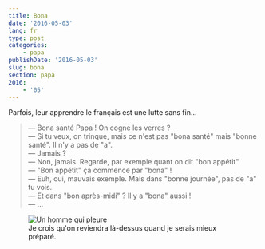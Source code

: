 ```yaml
---
title: Bona
date: '2016-05-03'
lang: fr
type: post
categories:
    - papa
publishDate: '2016-05-03'
slug: bona
section: papa
2016:
    - '05'
---
```


Parfois, leur apprendre le français est une lutte sans fin…

<!--more-->

> — Bona santé Papa ! On cogne les verres ?  
> — Si tu veux, on trinque, mais ce n'est pas "bona santé" mais "bonne santé". Il n'y a pas de "a".  
> — Jamais ?  
> — Non, jamais. Regarde, par exemple quant on dit "bon appétit"  
> — "Bon appétit" ça commence par "bona" !  
> — Euh, oui, mauvais exemple. Mais dans "bonne journée", pas de "a" tu vois.  
> — Et dans "bon après-midi" ? Il y a "bona" aussi !  
> — …

<figure>
  <img src="/assets/images/papa/2016-05-03/1.gif" alt="Un homme qui pleure" />
  <figcaption>Je crois qu'on reviendra là-dessus quand je serais mieux préparé.</figcaption>
</figure>
